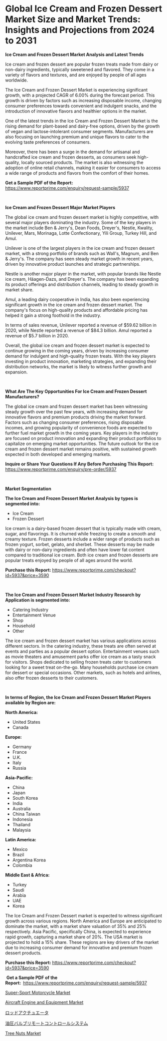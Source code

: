 <p><h1>Global Ice Cream and Frozen Dessert Market Size and Market Trends: Insights and Projections from 2024 to 2031</h1></p><p><strong>Ice Cream and Frozen Dessert Market Analysis and Latest Trends</strong></p>
<p><p>Ice cream and frozen dessert are popular frozen treats made from dairy or non-dairy ingredients, typically sweetened and flavored. They come in a variety of flavors and textures, and are enjoyed by people of all ages worldwide.</p><p>The Ice Cream and Frozen Dessert Market is experiencing significant growth, with a projected CAGR of 6.00% during the forecast period. This growth is driven by factors such as increasing disposable income, changing consumer preferences towards convenient and indulgent snacks, and the introduction of innovative flavors and healthier options in the market.</p><p>One of the latest trends in the Ice Cream and Frozen Dessert Market is the rising demand for plant-based and dairy-free options, driven by the growth of vegan and lactose-intolerant consumer segments. Manufacturers are also focusing on launching premium and unique flavors to cater to the evolving taste preferences of consumers.</p><p>Moreover, there has been a surge in the demand for artisanal and handcrafted ice cream and frozen desserts, as consumers seek high-quality, locally sourced products. The market is also witnessing the adoption of online retail channels, making it easier for consumers to access a wide range of products and flavors from the comfort of their homes.</p></p>
<p><strong>Get a Sample PDF of the Report:&nbsp;</strong> <a href="https://www.reportprime.com/enquiry/request-sample/5937">https://www.reportprime.com/enquiry/request-sample/5937</a></p>
<p>&nbsp;</p>
<p><strong>Ice Cream and Frozen Dessert Major Market Players</strong></p>
<p><p>The global ice cream and frozen dessert market is highly competitive, with several major players dominating the industry. Some of the key players in the market include Ben & Jerry's, Dean Foods, Dreyer's, Nestle, Kwality, Unilever, Mars, Morinaga, Lotte Confectionary, Yili Group, Turkey Hill, and Amul.</p><p>Unilever is one of the largest players in the ice cream and frozen dessert market, with a strong portfolio of brands such as Wall's, Magnum, and Ben & Jerry's. The company has seen steady market growth in recent years, driven by innovative product launches and strategic partnerships.</p><p>Nestle is another major player in the market, with popular brands like Nestle ice cream, Häagen-Dazs, and Dreyer's. The company has been expanding its product offerings and distribution channels, leading to steady growth in market share.</p><p>Amul, a leading dairy cooperative in India, has also been experiencing significant growth in the ice cream and frozen dessert market. The company's focus on high-quality products and affordable pricing has helped it gain a strong foothold in the industry.</p><p>In terms of sales revenue, Unilever reported a revenue of $59.62 billion in 2020, while Nestle reported a revenue of $84.3 billion. Amul reported a revenue of $5.7 billion in 2020.</p><p>Overall, the global ice cream and frozen dessert market is expected to continue growing in the coming years, driven by increasing consumer demand for indulgent and high-quality frozen treats. With the key players investing in product innovation, marketing strategies, and expanding their distribution networks, the market is likely to witness further growth and expansion.</p></p>
<p>&nbsp;</p>
<p><strong>What Are The Key Opportunities For Ice Cream and Frozen Dessert Manufacturers?</strong></p>
<p><p>The global ice cream and frozen dessert market has been witnessing steady growth over the past few years, with increasing demand for innovative flavors and premium products driving the market forward. Factors such as changing consumer preferences, rising disposable incomes, and growing popularity of convenience foods are expected to further fuel market growth in the coming years. Key players in the industry are focused on product innovation and expanding their product portfolios to capitalize on emerging market opportunities. The future outlook for the ice cream and frozen dessert market remains positive, with sustained growth expected in both developed and emerging markets.</p></p>
<p><strong>Inquire or Share Your Questions If Any Before Purchasing This Report:</strong> <a href="https://www.reportprime.com/enquiry/pre-order/5937">https://www.reportprime.com/enquiry/pre-order/5937</a></p>
<p>&nbsp;</p>
<p><strong>Market Segmentation</strong></p>
<p><strong>The Ice Cream and Frozen Dessert Market Analysis by types is segmented into:</strong></p>
<p><ul><li>Ice Cream</li><li>Frozen Dessert</li></ul></p>
<p><p>Ice cream is a dairy-based frozen dessert that is typically made with cream, sugar, and flavorings. It is churned while freezing to create a smooth and creamy texture. Frozen desserts include a wider range of products such as frozen yogurt, sorbet, gelato, and sherbet. These desserts may be made with dairy or non-dairy ingredients and often have lower fat content compared to traditional ice cream. Both ice cream and frozen desserts are popular treats enjoyed by people of all ages around the world.</p></p>
<p><strong>Purchase this Report:&nbsp;</strong><a href="https://www.reportprime.com/checkout?id=5937&price=3590">https://www.reportprime.com/checkout?id=5937&price=3590</a></p>
<p>&nbsp;</p>
<p><strong>The Ice Cream and Frozen Dessert Market Industry Research by Application is segmented into:</strong></p>
<p><ul><li>Catering Industry</li><li>Entertainment Venue</li><li>Shop</li><li>Household</li><li>Other</li></ul></p>
<p><p>The ice cream and frozen dessert market has various applications across different sectors. In the catering industry, these treats are often served at events and parties as a popular dessert option. Entertainment venues such as movie theaters and amusement parks offer ice cream as a tasty snack for visitors. Shops dedicated to selling frozen treats cater to customers looking for a sweet treat on-the-go. Many households purchase ice cream for dessert or special occasions. Other markets, such as hotels and airlines, also offer frozen desserts to their customers.</p></p>
<p>&nbsp;</p>
<p><strong>In terms of Region, the Ice Cream and Frozen Dessert Market Players available by Region are:</strong></p>
<p>
    <p> <strong> North America: </strong>
        <ul>
            <li>United States</li>
            <li>Canada</li>
        </ul>
        </p> 
    <p> <strong> Europe: </strong>
        <ul>
            <li>Germany</li>
            <li>France</li>
            <li>U.K.</li>
            <li>Italy</li>
            <li>Russia</li>
        </ul>
        </p> 
    <p> <strong> Asia-Pacific: </strong>
        <ul>
            <li>China</li>
            <li>Japan</li>
            <li>South Korea</li>
            <li>India</li>
            <li>Australia</li>
            <li>China Taiwan</li>
            <li>Indonesia</li>
            <li>Thailand</li>
            <li>Malaysia</li>
        </ul>
        </p> 
    <p> <strong> Latin America: </strong>
        <ul>
            <li>Mexico</li>
            <li>Brazil</li>
            <li>Argentina Korea</li>
            <li>Colombia</li>
        </ul>
        </p> 
    <p> <strong> Middle East & Africa: </strong>
        <ul>
            <li>Turkey</li>
            <li>Saudi</li>
            <li>Arabia</li>
            <li>UAE</li>
            <li>Korea</li>
        </ul>
    </p>
    </p>
<p><p>The Ice Cream and Frozen Dessert market is expected to witness significant growth across various regions. North America and Europe are anticipated to dominate the market, with a market share valuation of 35% and 25% respectively. Asia Pacific, specifically China, is expected to experience rapid growth, capturing a market share of 20%. The USA market is projected to hold a 15% share. These regions are key drivers of the market due to increasing consumer demand for innovative and premium frozen dessert products.</p></p>
<p><strong>Purchase this Report: </strong><a href="https://www.reportprime.com/checkout?id=5937&price=3590">https://www.reportprime.com/checkout?id=5937&price=3590</a></p>
<p>&nbsp;<strong>Get a Sample PDF of the Report:&nbsp;&nbsp;</strong><a href="https://www.reportprime.com/enquiry/request-sample/5937">https://www.reportprime.com/enquiry/request-sample/5937</a></p>
<p><strong></strong></p>
<p><p><a href="https://issuu.com/reportprime-2/docs/super-sport-motorcycle-market-size-2030.pptx">Super-Sport Motorcycle Market</a></p><p><a href="https://issuu.com/reportprime-2/docs/aircraft-engine-and-equipment-market-size-2030.ppt">Aircraft Engine and Equipment Market</a></p><p><a href="https://medium.com/@brayanborer2023/%E3%83%AD%E3%83%83%E3%83%89%E3%82%A2%E3%82%AF%E3%83%81%E3%83%A5%E3%82%A8%E3%83%BC%E3%82%BF%E3%83%BC%E3%81%AE%E5%B8%82%E5%A0%B4%E5%8B%95%E5%90%91%E3%81%A8%E5%B8%82%E5%A0%B4%E5%88%86%E6%9E%90%E3%81%AF-2024%E5%B9%B4%E3%81%8B%E3%82%892031%E5%B9%B4%E3%81%BE%E3%81%A7%E3%81%AE%E6%9C%9F%E9%96%93%E3%81%AB%E4%BA%88%E6%B8%AC%E3%81%95%E3%82%8C%E3%81%A6%E3%81%84%E3%81%BE%E3%81%99-f5ce8fd56d7b">ロッドアクチュエータ</a></p><p><a href="https://medium.com/@elenorkiehn/%E6%B2%B9%E5%9C%A7%E5%BC%81%E3%83%AA%E3%83%A2%E3%83%BC%E3%83%88-%E3%82%B3%E3%83%B3%E3%83%88%E3%83%AD%E3%83%BC%E3%83%AB%E3%82%B7%E3%82%B9%E3%83%86%E3%83%A0%E5%B8%82%E5%A0%B4-%E5%B8%82%E5%A0%B4%E3%82%B7%E3%82%A7%E3%82%A2-%E5%B8%82%E5%A0%B4%E3%83%88%E3%83%AC%E3%83%B3%E3%83%89-%E3%81%8A%E3%82%88%E3%81%B3%E5%B0%86%E6%9D%A5%E3%81%AE%E6%88%90%E9%95%B7%E3%81%AE%E6%8E%A2%E6%B1%82-62331903a37f">油圧バルブリモートコントロールシステム</a></p><p><a href="https://github.com/dimitrishawkinswaynenp91rgz/Market-Research-Report-List-2/blob/main/tree-nuts-market.md">Tree Nuts Market</a></p></p>